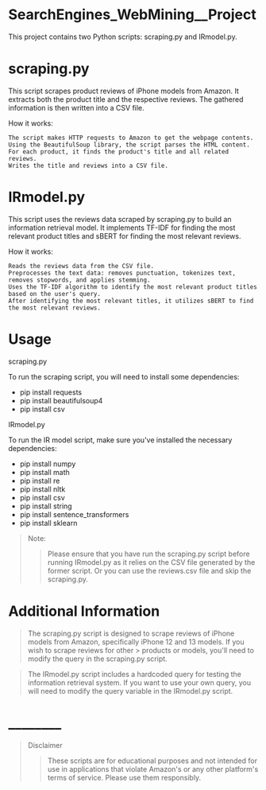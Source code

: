 # SearchEngines_WebMining__Project

 This project contains two Python scripts: scraping.py and IRmodel.py.
# scraping.py

This script scrapes product reviews of iPhone models from Amazon. It extracts both the product title and the respective reviews. The gathered information is then written into a CSV file.

How it works:

    The script makes HTTP requests to Amazon to get the webpage contents.
    Using the BeautifulSoup library, the script parses the HTML content.
    For each product, it finds the product's title and all related reviews.
    Writes the title and reviews into a CSV file.

# IRmodel.py

This script uses the reviews data scraped by scraping.py to build an information retrieval model. It implements TF-IDF for finding the most relevant product titles and sBERT for finding the most relevant reviews.

How it works:

    Reads the reviews data from the CSV file.
    Preprocesses the text data: removes punctuation, tokenizes text, removes stopwords, and applies stemming.
    Uses the TF-IDF algorithm to identify the most relevant product titles based on the user's query.
    After identifying the most relevant titles, it utilizes sBERT to find the most relevant reviews.

# Usage
scraping.py

To run the scraping script, you will need to install some dependencies:
- pip install requests
- pip install beautifulsoup4
- pip install csv

IRmodel.py

To run the IR model script, make sure you've installed the necessary dependencies:
- pip install numpy
- pip install math
- pip install re
- pip install nltk
- pip install csv
- pip install string
- pip install sentence_transformers
- pip install sklearn

 > Note:
>> Please ensure that you have run the scraping.py script before running IRmodel.py as it relies on the CSV file generated by the former script.
>> Or you can use the reviews.csv file and skip the scraping.py.


# Additional Information

> The scraping.py script is designed to scrape reviews of iPhone models from Amazon, specifically iPhone 12 and 13 models. If you wish to scrape reviews for other > products or models, you'll need to modify the query in the scraping.py script.

> The IRmodel.py script includes a hardcoded query for testing the information retrieval system. If you want to use your own query, you will need to modify the query variable in the IRmodel.py script.
# ________
> Disclaimer
>> These scripts are for educational purposes and not intended for use in applications that violate Amazon's or any other platform's terms of service. Please use them responsibly.
